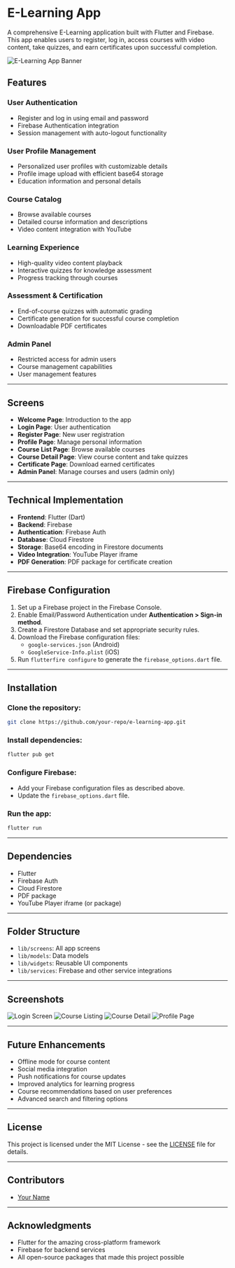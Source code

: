# E-Learning App

A comprehensive E-Learning application built with Flutter and Firebase. This app enables users to register, log in, access courses with video content, take quizzes, and earn certificates upon successful completion.

![E-Learning App Banner](https://example.com/app-banner.png)

## Features

### **User Authentication**
- Register and log in using email and password
- Firebase Authentication integration
- Session management with auto-logout functionality

### **User Profile Management**
- Personalized user profiles with customizable details
- Profile image upload with efficient base64 storage
- Education information and personal details

### **Course Catalog**
- Browse available courses
- Detailed course information and descriptions
- Video content integration with YouTube

### **Learning Experience**
- High-quality video content playback
- Interactive quizzes for knowledge assessment
- Progress tracking through courses

### **Assessment & Certification**
- End-of-course quizzes with automatic grading
- Certificate generation for successful course completion
- Downloadable PDF certificates

### **Admin Panel**
- Restricted access for admin users
- Course management capabilities
- User management features

---

## Screens

- **Welcome Page**: Introduction to the app
- **Login Page**: User authentication
- **Register Page**: New user registration
- **Profile Page**: Manage personal information
- **Course List Page**: Browse available courses
- **Course Detail Page**: View course content and take quizzes
- **Certificate Page**: Download earned certificates
- **Admin Panel**: Manage courses and users (admin only)

---

## Technical Implementation

- **Frontend**: Flutter (Dart)
- **Backend**: Firebase
- **Authentication**: Firebase Auth
- **Database**: Cloud Firestore
- **Storage**: Base64 encoding in Firestore documents
- **Video Integration**: YouTube Player iframe
- **PDF Generation**: PDF package for certificate creation

---

## Firebase Configuration

1. Set up a Firebase project in the Firebase Console.
2. Enable Email/Password Authentication under **Authentication > Sign-in method**.
3. Create a Firestore Database and set appropriate security rules.
4. Download the Firebase configuration files:
   - `google-services.json` (Android)
   - `GoogleService-Info.plist` (iOS)
5. Run `flutterfire configure` to generate the `firebase_options.dart` file.

---

## Installation

### Clone the repository:
```bash
git clone https://github.com/your-repo/e-learning-app.git
```

### Install dependencies:
```bash
flutter pub get
```

### Configure Firebase:
- Add your Firebase configuration files as described above.
- Update the `firebase_options.dart` file.

### Run the app:
```bash
flutter run
```

---

## Dependencies

- Flutter
- Firebase Auth
- Cloud Firestore
- PDF package
- YouTube Player iframe (or package)

---

## Folder Structure

- `lib/screens`: All app screens
- `lib/models`: Data models
- `lib/widgets`: Reusable UI components
- `lib/services`: Firebase and other service integrations

---

## Screenshots

![Login Screen](https://example.com/login-screen.png)
![Course Listing](https://example.com/course-listing.png)
![Course Detail](https://example.com/course-detail.png)
![Profile Page](https://example.com/profile-page.png)

---

## Future Enhancements

- Offline mode for course content
- Social media integration
- Push notifications for course updates
- Improved analytics for learning progress
- Course recommendations based on user preferences
- Advanced search and filtering options

---

## License

This project is licensed under the MIT License - see the [LICENSE](LICENSE) file for details.

---

## Contributors
- [Your Name](https://github.com/yourprofile)

---

## Acknowledgments
- Flutter for the amazing cross-platform framework
- Firebase for backend services
- All open-source packages that made this project possible